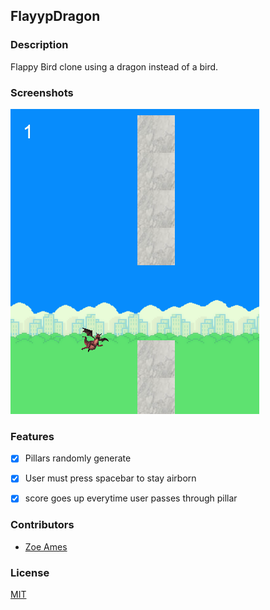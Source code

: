 ## FlayypDragon

### Description
Flappy Bird clone using a dragon instead of a bird.

### Screenshots
![Image1](https://raw.githubusercontent.com/zoeames/flappydragon/master/docs/screenshots/flappyDragon.png)


### Features
- [x] Pillars randomly generate
- [x] User must press spacebar to stay airborn
- [x] score goes up everytime user passes through pillar



### Contributors
- [Zoe Ames](https://github.com/zoeames)

### License
[MIT](LICENSE)
